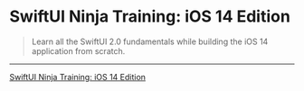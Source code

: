 # SwiftUI Ninja Training: iOS 14 Edition

> Learn all the SwiftUI 2.0 fundamentals while building the iOS 14 application from scratch.

---

[SwiftUI Ninja Training: iOS 14 Edition](https://www.udemy.com/course/swiftui-ninja/)
